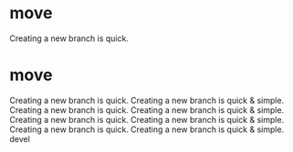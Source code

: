 # move
Creating a new branch is quick.
# move
Creating a new branch is quick.
Creating a new branch is quick & simple.
Creating a new branch is quick.
Creating a new branch is quick & simple.
Creating a new branch is quick.
Creating a new branch is quick & simple.
Creating a new branch is quick.
Creating a new branch is quick & simple.
devel

